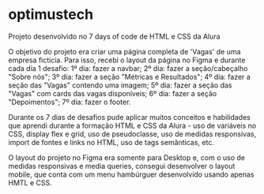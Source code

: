 # optimustech
Projeto desenvolvido no 7 days of code de HTML e CSS da Alura

O objetivo do projeto era criar uma página completa de 'Vagas' de uma empresa fictícia. Para isso, recebi o layout da página no Figma e durante cada dia 1 desafio:
1º dia: fazer a navbar;
2º dia: fazer a seção/cabeçalho "Sobre nós";
3º dia: fazer a seção "Métricas e Resultados";
4º dia: fazer a seção das "Vagas" contendo uma imagem;
5º dia: fazer a seção das "Vagas" com cards das vagas disponíveis;
6º dia: fazer a seção "Depoimentos";
7º dia: fazer o footer.

Durante os 7 dias de desafios pude aplicar muitos conceitos e habilidades que aprendi durante a formação HTML e CSS da Alura - uso de variáveis no CSS, display flex e grid, uso de pseudoclasse, uso de medidas responsivas, import de fontes e links no HTML, uso de tags semânticas, etc.

O layout do projeto no Figma era somente para Desktop e, com o uso de medidas responsivas e media queries, consegui desenvolver o layout mobile, que conta com um menu hambúrguer desenvolvido usando apenas HMTL e CSS.
